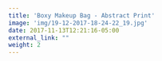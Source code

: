 ```yaml
---
title: 'Boxy Makeup Bag - Abstract Print'
image: 'img/19-12-2017-18-24-22_19.jpg'
date: 2017-11-13T12:21:16-05:00
external_link: ""
weight: 2
---
```


